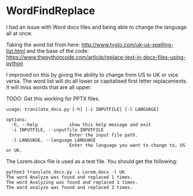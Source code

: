 # WordFindReplace
I had an issue with Word docx files and being able to change the language all at once. 

Taking the word list from here: http://www.tysto.com/uk-us-spelling-list.html
and the base of the code: https://www.thepythoncode.com/article/replace-text-in-docx-files-using-python

I improved on this by giving the ability to change from US to UK or vice versa. The word list will do all lower or capitalised first letter replacements. It will miss words that are all upper. 

TODO: Get this working for PPTX files. 

```
usage: translate_docx.py [-h] [-i INPUTFILE] [-l LANGUAGE]

options:
  -h, --help            show this help message and exit
  -i INPUTFILE, --inputfile INPUTFILE
                        Enter the input file path.
  -l LANGUAGE, --language LANGUAGE
                        Enter the language you want to change to, US or UK.
```

The Lorem.docx file is used as a test file. You should get the following:
```
python3 translate_docx.py -i Lorem.docx -l UK
The word Analyze was found and replaced 1 times.
The word Analyzing was found and replaced 1 times.
The word analyze was found and replaced 3 times.
```
